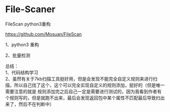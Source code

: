 # File-Scaner
FileScan python3重构  
  
  https://github.com/Mosuan/FileScan  
  
  1、python3 重构
  
  2、批量检测  
    
  总结：  
  1、代码结构学习  
  2、虽然有关于7kb扫描工具挺好用，但是会发现不能完全自定义规则来进行扫描，所以自己找了这个，这个可以完全实现自定义的规则添加，挺好的（但是唯一需要注意的就是 规则添加完之后自己一定是需要进行测试的，因为我看到作者有个规则写的，但是就跑不出来，最后会发现返回包中某个属性不匹配最后导致扫出来了，然后不在判断中）
